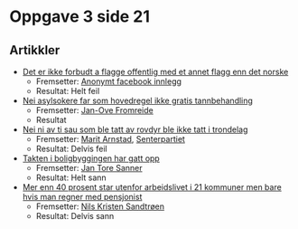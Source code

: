 # Oppgave 3 side 21

## Artikkler

<!-- markdown bug:
 - a
	-
-->

- [Det er ikke forbudt a flagge offentlig med et annet flagg enn det norske](https://www.faktisk.no/faktasjekker/qPX/det-er-ikke-forbudt-a-flagge-offentlig-med-et-annet-flagg-enn-det-norske)
  - Fremsetter: [Anonymt facebook innlegg](https://www.faktisk.no/?claimant=Facebook-innlegg)
  - Resultat: Helt feil
- [Nei asylsokere far som hovedregel ikke gratis tannbehandling](https://www.faktisk.no/faktasjekker/NpG/nei-asylsokere-far-som-hovedregel-ikke-gratis-tannbehandling)
  - Fremsetter: [Jan-Ove Fromreide](https://www.faktisk.no/?claimant=Jan-Ove%20Fromreide)
  - Resultat
- [Nei ni av ti sau som ble tatt av rovdyr ble ikke tatt i trondelag](https://www.faktisk.no/faktasjekker/A02/nei-ni-av-ti-sau-som-ble-tatt-av-rovdyr-ble-ikke-tatt-i-trondelag)
  - Fremsetter: [Marit Arnstad](https://www.faktisk.no/?claimant=Marit%20Arnstad), [Senterpartiet](https://www.faktisk.no/?claimant=Senterpartiet)
  - Resultat: Delvis feil
- [Takten i boligbyggingen har gatt opp](https://www.faktisk.no/faktasjekker/7a9/takten-i-boligbyggingen-har-gatt-opp)
  - Fremsetter: [Jan Tore Sanner](https://www.faktisk.no/?claimant=Jan%20Tore%20Sanner)
  - Resultat: Helt sann
- [Mer enn 40 prosent star utenfor arbeidslivet i 21 kommuner men bare hvis man regner med pensjonist](https://www.faktisk.no/faktasjekker/v9A/mer-enn-40-prosent-star-utenfor-arbeidslivet-i-21-kommuner-men-bare-hvis-man-regner-med-pensjonist)
  - Fremsetter: [Nils Kristen Sandtrøen](https://www.faktisk.no/?claimant=Nils%20Kristen%20Sandtr%C3%B8en)
  - Resultat: Delvis sann
